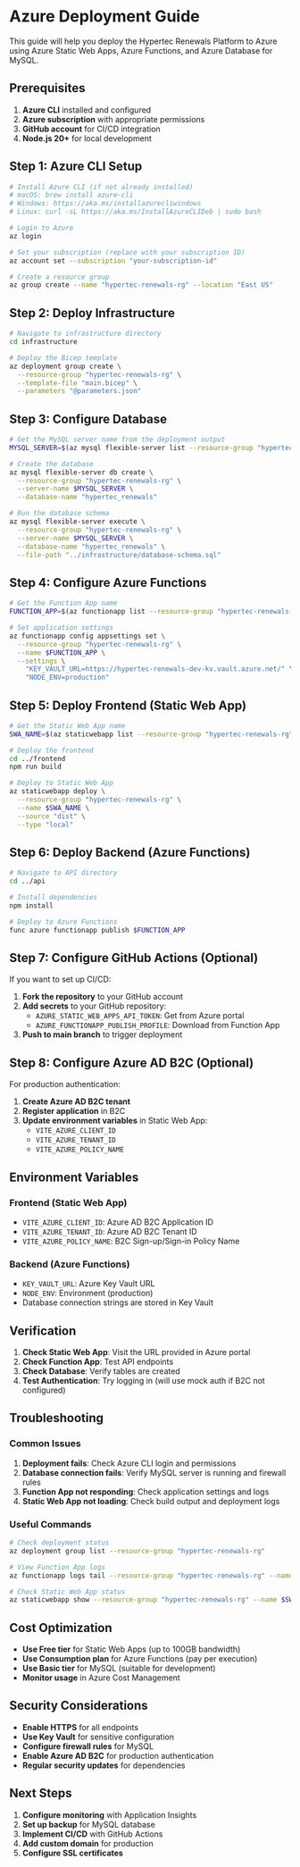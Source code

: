 # Azure Deployment Guide

This guide will help you deploy the Hypertec Renewals Platform to Azure using Azure Static Web Apps, Azure Functions, and Azure Database for MySQL.

## Prerequisites

1. **Azure CLI** installed and configured
2. **Azure subscription** with appropriate permissions
3. **GitHub account** for CI/CD integration
4. **Node.js 20+** for local development

## Step 1: Azure CLI Setup

```bash
# Install Azure CLI (if not already installed)
# macOS: brew install azure-cli
# Windows: https://aka.ms/installazurecliwindows
# Linux: curl -sL https://aka.ms/InstallAzureCLIDeb | sudo bash

# Login to Azure
az login

# Set your subscription (replace with your subscription ID)
az account set --subscription "your-subscription-id"

# Create a resource group
az group create --name "hypertec-renewals-rg" --location "East US"
```

## Step 2: Deploy Infrastructure

```bash
# Navigate to infrastructure directory
cd infrastructure

# Deploy the Bicep template
az deployment group create \
  --resource-group "hypertec-renewals-rg" \
  --template-file "main.bicep" \
  --parameters "@parameters.json"
```

## Step 3: Configure Database

```bash
# Get the MySQL server name from the deployment output
MYSQL_SERVER=$(az mysql flexible-server list --resource-group "hypertec-renewals-rg" --query "[0].name" -o tsv)

# Create the database
az mysql flexible-server db create \
  --resource-group "hypertec-renewals-rg" \
  --server-name $MYSQL_SERVER \
  --database-name "hypertec_renewals"

# Run the database schema
az mysql flexible-server execute \
  --resource-group "hypertec-renewals-rg" \
  --server-name $MYSQL_SERVER \
  --database-name "hypertec_renewals" \
  --file-path "../infrastructure/database-schema.sql"
```

## Step 4: Configure Azure Functions

```bash
# Get the Function App name
FUNCTION_APP=$(az functionapp list --resource-group "hypertec-renewals-rg" --query "[0].name" -o tsv)

# Set application settings
az functionapp config appsettings set \
  --resource-group "hypertec-renewals-rg" \
  --name $FUNCTION_APP \
  --settings \
    "KEY_VAULT_URL=https://hypertec-renewals-dev-kv.vault.azure.net/" \
    "NODE_ENV=production"
```

## Step 5: Deploy Frontend (Static Web App)

```bash
# Get the Static Web App name
SWA_NAME=$(az staticwebapp list --resource-group "hypertec-renewals-rg" --query "[0].name" -o tsv)

# Deploy the frontend
cd ../frontend
npm run build

# Deploy to Static Web App
az staticwebapp deploy \
  --resource-group "hypertec-renewals-rg" \
  --name $SWA_NAME \
  --source "dist" \
  --type "local"
```

## Step 6: Deploy Backend (Azure Functions)

```bash
# Navigate to API directory
cd ../api

# Install dependencies
npm install

# Deploy to Azure Functions
func azure functionapp publish $FUNCTION_APP
```

## Step 7: Configure GitHub Actions (Optional)

If you want to set up CI/CD:

1. **Fork the repository** to your GitHub account
2. **Add secrets** to your GitHub repository:
   - `AZURE_STATIC_WEB_APPS_API_TOKEN`: Get from Azure portal
   - `AZURE_FUNCTIONAPP_PUBLISH_PROFILE`: Download from Function App
3. **Push to main branch** to trigger deployment

## Step 8: Configure Azure AD B2C (Optional)

For production authentication:

1. **Create Azure AD B2C tenant**
2. **Register application** in B2C
3. **Update environment variables** in Static Web App:
   - `VITE_AZURE_CLIENT_ID`
   - `VITE_AZURE_TENANT_ID`
   - `VITE_AZURE_POLICY_NAME`

## Environment Variables

### Frontend (Static Web App)
- `VITE_AZURE_CLIENT_ID`: Azure AD B2C Application ID
- `VITE_AZURE_TENANT_ID`: Azure AD B2C Tenant ID
- `VITE_AZURE_POLICY_NAME`: B2C Sign-up/Sign-in Policy Name

### Backend (Azure Functions)
- `KEY_VAULT_URL`: Azure Key Vault URL
- `NODE_ENV`: Environment (production)
- Database connection strings are stored in Key Vault

## Verification

1. **Check Static Web App**: Visit the URL provided in Azure portal
2. **Check Function App**: Test API endpoints
3. **Check Database**: Verify tables are created
4. **Test Authentication**: Try logging in (will use mock auth if B2C not configured)

## Troubleshooting

### Common Issues

1. **Deployment fails**: Check Azure CLI login and permissions
2. **Database connection fails**: Verify MySQL server is running and firewall rules
3. **Function App not responding**: Check application settings and logs
4. **Static Web App not loading**: Check build output and deployment logs

### Useful Commands

```bash
# Check deployment status
az deployment group list --resource-group "hypertec-renewals-rg"

# View Function App logs
az functionapp logs tail --resource-group "hypertec-renewals-rg" --name $FUNCTION_APP

# Check Static Web App status
az staticwebapp show --resource-group "hypertec-renewals-rg" --name $SWA_NAME
```

## Cost Optimization

- **Use Free tier** for Static Web Apps (up to 100GB bandwidth)
- **Use Consumption plan** for Azure Functions (pay per execution)
- **Use Basic tier** for MySQL (suitable for development)
- **Monitor usage** in Azure Cost Management

## Security Considerations

- **Enable HTTPS** for all endpoints
- **Use Key Vault** for sensitive configuration
- **Configure firewall rules** for MySQL
- **Enable Azure AD B2C** for production authentication
- **Regular security updates** for dependencies

## Next Steps

1. **Configure monitoring** with Application Insights
2. **Set up backup** for MySQL database
3. **Implement CI/CD** with GitHub Actions
4. **Add custom domain** for production
5. **Configure SSL certificates**
